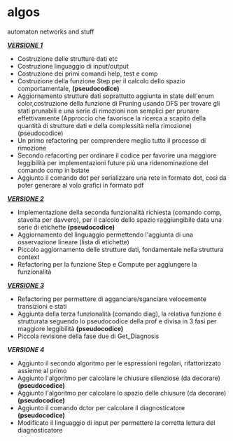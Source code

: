 # algos
automaton networks and stuff

[***VERSIONE 1***](https://github.com/Floccari/algos/tree/aaebab611efb431a7b0aa292b843196179cd28eb) 
* Costruzione delle strutture dati etc
* Costruzione linguaggio di input/output
* Costruzione dei primi comandi help, test e comp
* Costruzione della funzione Step per il calcolo dello spazio comportamentale, **(pseudocodice)**
* Aggiornamento strutture dati soprattutto aggiunta in state dell'enum color,costruzione della funzione di Pruning 
  usando DFS per trovare gli stati prunabili e una serie di rimozioni non semplici per prunare effettivamente
  (Approccio che favorisce la ricerca a scapito della quantità di strutture dati
  e della complessità nella rimozione) (pseudocodice)
* Un primo refactoring per comprendere meglio tutto il processo di rimozione
* Secondo refacorting per ordinare il codice per favorire una maggiore leggibilità per implementazioni future più una
  ridenominazione del comando comp in bstate
* Aggiunto il comando dot per serializzare una rete in formato dot, così da poter generare al volo grafici in formato pdf

[***VERSIONE 2***](https://github.com/Floccari/algos/tree/cd6460aef928257adb20a75356701b9fd7364b2b)
* Implementazione della seconda funzionalità richiesta (comando comp, stavolta per davvero), per il calcolo dello spazio
  raggiungibile data una serie di etichette **(pseudocodice)**
* Aggiornamento del linguaggio permettendo l'aggiunta di una osservazione lineare (lista di etichette)
* Piccolo aggiornamento delle strutture dati, fondamentale nella struttura context
* Refactoring per la funzione Step e Compute per aggiungere la funzionalità

[***VERSIONE 3***](https://github.com/Floccari/algos/tree/c137d026e8c2f82b682bc14c3b2a8e2d75d1743f)
* Refactoring per permettere di agganciare/sganciare velocemente transizioni e stati
* Aggiunta della terza funzionalità (comando diag), la relativa funzione é strutturata seguendo lo pseudocodice della prof
  e divisa in 3 fasi per maggiore leggibilità **(pseudocodice)**
* Piccola revisione della fase due di Get_Diagnosis

***VERSIONE 4***
* Aggiunto il secondo algoritmo per le espressioni regolari, rifattorizzato assieme al primo
* Aggiunto l'algoritmo per calcolare le chiusure silenziose (da decorare) **(pseudocodice)**
* Aggiunto l'algoritmo per calcolare lo spazio delle chiusure (da decorare) **(pseudocodice)**
* Aggiunto il comando dctor per calcolare il diagnosticatore **(pseudocodice)**
* Modificato il linguaggio di input per permettere la corretta lettura del diagnosticatore

